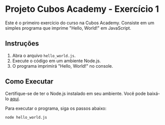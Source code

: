 # Projeto Cubos Academy - Exercício 1

Este é o primeiro exercício do curso na Cubos Academy. Consiste em um simples programa que imprime "Hello, World!" em JavaScript.

## Instruções

1. Abra o arquivo `hello_world.js`.
2. Execute o código em um ambiente Node.js.
3. O programa imprimirá "Hello, World!" no console.

## Como Executar

Certifique-se de ter o Node.js instalado em seu ambiente. Você pode baixá-lo [aqui](https://nodejs.org/).

Para executar o programa, siga os passos abaixo:

```bash
node hello_world.js



